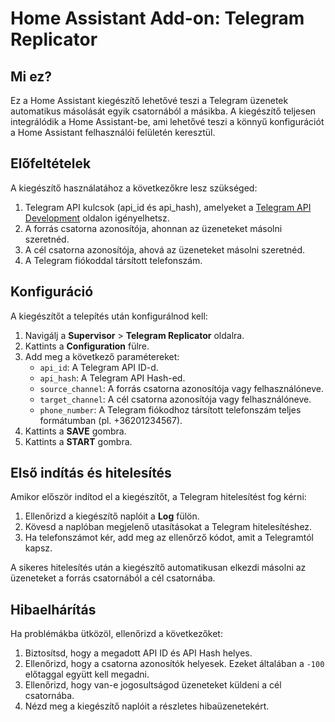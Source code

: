 # Home Assistant Add-on: Telegram Replicator

## Mi ez?

Ez a Home Assistant kiegészítő lehetővé teszi a Telegram üzenetek automatikus másolását egyik csatornából a másikba. A kiegészítő teljesen integrálódik a Home Assistant-be, ami lehetővé teszi a könnyű konfigurációt a Home Assistant felhasználói felületén keresztül.

## Előfeltételek

A kiegészítő használatához a következőkre lesz szükséged:

1. Telegram API kulcsok (api_id és api_hash), amelyeket a [Telegram API Development](https://my.telegram.org/apps) oldalon igényelhetsz.
2. A forrás csatorna azonosítója, ahonnan az üzeneteket másolni szeretnéd.
3. A cél csatorna azonosítója, ahová az üzeneteket másolni szeretnéd.
4. A Telegram fiókoddal társított telefonszám.

## Konfiguráció

A kiegészítőt a telepítés után konfigurálnod kell:

1. Navigálj a **Supervisor** > **Telegram Replicator** oldalra.
2. Kattints a **Configuration** fülre.
3. Add meg a következő paramétereket:
   - `api_id`: A Telegram API ID-d.
   - `api_hash`: A Telegram API Hash-ed.
   - `source_channel`: A forrás csatorna azonosítója vagy felhasználóneve.
   - `target_channel`: A cél csatorna azonosítója vagy felhasználóneve.
   - `phone_number`: A Telegram fiókodhoz társított telefonszám teljes formátumban (pl. +36201234567).
4. Kattints a **SAVE** gombra.
5. Kattints a **START** gombra.

## Első indítás és hitelesítés

Amikor először indítod el a kiegészítőt, a Telegram hitelesítést fog kérni:

1. Ellenőrizd a kiegészítő naplóit a **Log** fülön.
2. Kövesd a naplóban megjelenő utasításokat a Telegram hitelesítéshez.
3. Ha telefonszámot kér, add meg az ellenőrző kódot, amit a Telegramtól kapsz.

A sikeres hitelesítés után a kiegészítő automatikusan elkezdi másolni az üzeneteket a forrás csatornából a cél csatornába.

## Hibaelhárítás

Ha problémákba ütközöl, ellenőrizd a következőket:

1. Biztosítsd, hogy a megadott API ID és API Hash helyes.
2. Ellenőrizd, hogy a csatorna azonosítók helyesek. Ezeket általában a `-100` előtaggal együtt kell megadni.
3. Ellenőrizd, hogy van-e jogosultságod üzeneteket küldeni a cél csatornába.
4. Nézd meg a kiegészítő naplóit a részletes hibaüzenetekért. 